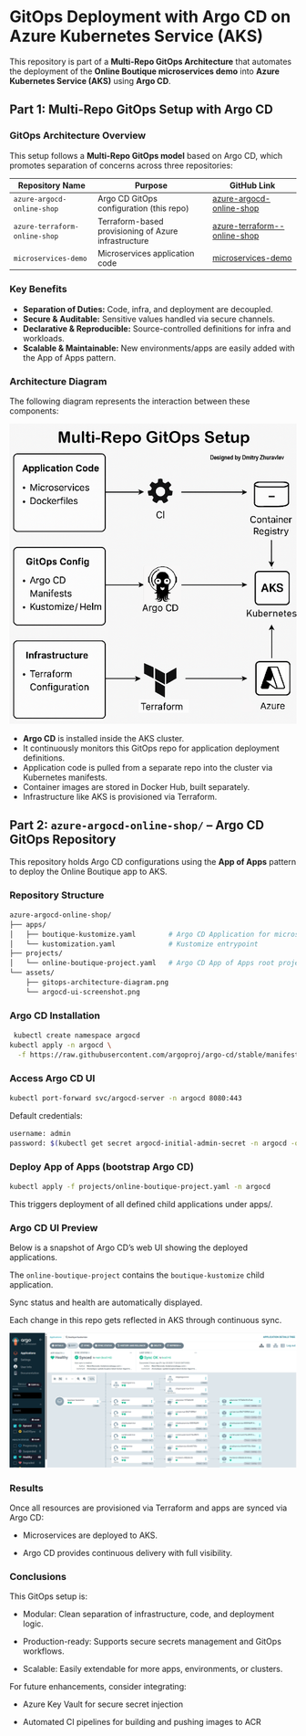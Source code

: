 # GitOps Deployment with Argo CD on Azure Kubernetes Service (AKS)

This repository is part of a **Multi-Repo GitOps Architecture** that automates the deployment of the **Online Boutique microservices demo** into **Azure Kubernetes Service (AKS)** using **Argo CD**.

## Part 1: Multi-Repo GitOps Setup with Argo CD

###  GitOps Architecture Overview

This setup follows a **Multi-Repo GitOps model** based on Argo CD, which promotes separation of concerns across three repositories:

| Repository Name               | Purpose                                              | GitHub Link                                                                 |
|------------------------------|------------------------------------------------------|------------------------------------------------------------------------------|
| `azure-argocd-online-shop`   | Argo CD GitOps configuration (this repo)             | [azure-argocd-online-shop](https://github.com/DimitryZH/azure-argocd-online-shop) |
| `azure-terraform-online-shop`| Terraform-based provisioning of Azure infrastructure | [azure-terraform--online-shop](https://github.com/DimitryZH/azure-terraform-online-shop) |
| `microservices-demo`         | Microservices application code                       | [microservices-demo](https://github.com/DimitryZH/microservices-demo)       |


###  Key Benefits

- **Separation of Duties:** Code, infra, and deployment are decoupled.
- **Secure & Auditable:** Sensitive values handled via secure channels.
- **Declarative & Reproducible:** Source-controlled definitions for infra and workloads.
- **Scalable & Maintainable:** New environments/apps are easily added with the App of Apps pattern.


###  Architecture Diagram

The following diagram represents the interaction between these components:

![Multi-Repo GitOps Setup Diagram](./assets/gitops-architecture-diagram.png)

- **Argo CD** is installed inside the AKS cluster.
- It continuously monitors this GitOps repo for application deployment definitions.
- Application code is pulled from a separate repo into the cluster via Kubernetes manifests.
- Container images are stored in Docker Hub, built separately.
- Infrastructure like AKS is provisioned via Terraform.


## Part 2: `azure-argocd-online-shop/` – Argo CD GitOps Repository

This repository holds Argo CD configurations using the **App of Apps** pattern to deploy the Online Boutique app to AKS.

###  Repository Structure

```bash
azure-argocd-online-shop/
├── apps/
│   ├── boutique-kustomize.yaml        # Argo CD Application for microservices demo
│   └── kustomization.yaml             # Kustomize entrypoint
├── projects/
│   └── online-boutique-project.yaml   # Argo CD App of Apps root project
└── assets/
    ├── gitops-architecture-diagram.png
    └── argocd-ui-screenshot.png       
```
 ###  Argo CD Installation

```bash
 kubectl create namespace argocd
kubectl apply -n argocd \
  -f https://raw.githubusercontent.com/argoproj/argo-cd/stable/manifests/install.yaml
```

### Access Argo CD UI
```bash
kubectl port-forward svc/argocd-server -n argocd 8080:443
```
Default credentials:
```bash
username: admin
password: $(kubectl get secret argocd-initial-admin-secret -n argocd -o jsonpath="{.data.password}" | base64 -d)
```
###  Deploy App of Apps (bootstrap Argo CD)
```bash
kubectl apply -f projects/online-boutique-project.yaml -n argocd
```
This triggers deployment of all defined child applications under apps/.

### Argo CD UI Preview
Below is a snapshot of Argo CD’s web UI showing the deployed applications.


The `online-boutique-project` contains the `boutique-kustomize` child application.

Sync status and health are automatically displayed.

Each change in this repo gets reflected in AKS through continuous sync.

![Multi-Repo GitOps Setup Diagram](./assets/argocd-ui-screenshot.png)

### Results
Once all resources are provisioned via Terraform and apps are synced via Argo CD:

- Microservices are deployed to AKS.

- Argo CD provides continuous delivery with full visibility.

### Conclusions

This GitOps setup is:

- Modular: Clean separation of infrastructure, code, and deployment logic.

- Production-ready: Supports secure secrets management and GitOps workflows.

- Scalable: Easily extendable for more apps, environments, or clusters.

For future enhancements, consider integrating:

- Azure Key Vault for secure secret injection

- Automated CI pipelines for building and pushing images to ACR